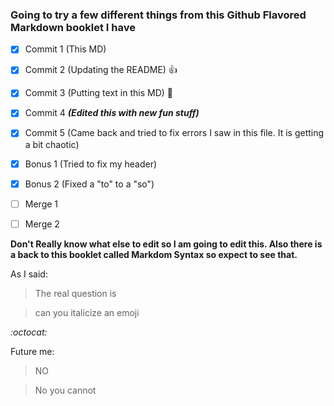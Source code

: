 ### Going to try a few different things from this Github Flavored Markdown booklet I have
- [X] Commit 1 (This MD)
- [X] Commit 2 (Updating the README) :+1:
- [X] Commit 3 (Putting text in this MD) :rocket:
- [X] Commit 4 _**(Edited this with new fun stuff)**_
- [X] Commit 5 (Came back and tried to fix errors I saw in this file. It is getting a bit chaotic)
- [X] Bonus 1 (Tried to fix my header)
- [X] Bonus 2 (Fixed a "to" to a "so")


- [ ] Merge 1
- [ ] Merge 2

**Don't Really know what else to edit so I am going to edit this. Also there is a back to this booklet called Markdom Syntax so expect to see that.**

As I said:
>The real question is

>can you italicize an emoji

*:octocat:*

Future me:
>NO

>No you cannot
